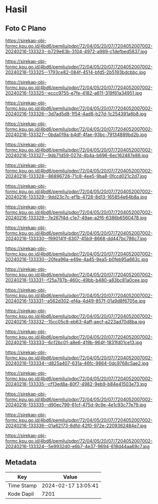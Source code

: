 # Hasil

## Foto C Plano

https://sirekap-obj-formc.kpu.go.id/4bd6/pemilu/pdpr/72/04/05/20/07/7204052007002-20240216-133323--b729e63b-3104-4972-a989-c1defbed5837.jpg

https://sirekap-obj-formc.kpu.go.id/4bd6/pemilu/pdpr/72/04/05/20/07/7204052007002-20240216-133325--1793ce82-084f-4514-bfd5-2b5193bdcbbc.jpg

https://sirekap-obj-formc.kpu.go.id/4bd6/pemilu/pdpr/72/04/05/20/07/7204052007002-20240216-133325--eccc9755-e7fe-4182-a611-319f61a34951.jpg

https://sirekap-obj-formc.kpu.go.id/4bd6/pemilu/pdpr/72/04/05/20/07/7204052007002-20240216-133326--3d7ad5d8-1f54-4ad8-b27d-1c254391a6b8.jpg

https://sirekap-obj-formc.kpu.go.id/4bd6/pemilu/pdpr/72/04/05/20/07/7204052007002-20240216-133327--0bda019a-b4df-4fae-93bc-79134889bd2b.jpg

https://sirekap-obj-formc.kpu.go.id/4bd6/pemilu/pdpr/72/04/05/20/07/7204052007002-20240216-133327--9db71d59-027d-4b4a-b696-6ec162487e86.jpg

https://sirekap-obj-formc.kpu.go.id/4bd6/pemilu/pdpr/72/04/05/20/07/7204052007002-20240216-133328--86896726-71c8-4ee5-9ba8-0fccd021c2d7.jpg

https://sirekap-obj-formc.kpu.go.id/4bd6/pemilu/pdpr/72/04/05/20/07/7204052007002-20240216-133329--9dd23c7c-ef1b-4728-8d13-165854e64b8a.jpg

https://sirekap-obj-formc.kpu.go.id/4bd6/pemilu/pdpr/72/04/05/20/07/7204052007002-20240216-133329--7e267f4d-c1e7-49ae-a2f6-6386b6560478.jpg

https://sirekap-obj-formc.kpu.go.id/4bd6/pemilu/pdpr/72/04/05/20/07/7204052007002-20240216-133330--f990141f-6307-45b9-8668-dd447bc786c7.jpg

https://sirekap-obj-formc.kpu.go.id/4bd6/pemilu/pdpr/72/04/05/20/07/7204052007002-20240216-133330--20fea96a-e49e-4a45-9ea5-b0feb95a663c.jpg

https://sirekap-obj-formc.kpu.go.id/4bd6/pemilu/pdpr/72/04/05/20/07/7204052007002-20240216-133331--f25a787b-460c-49bb-b480-a83bc81a0cee.jpg

https://sirekap-obj-formc.kpu.go.id/4bd6/pemilu/pdpr/72/04/05/20/07/7204052007002-20240216-133331--a562d302-ef4a-4d49-857f-01a9d8f6705e.jpg

https://sirekap-obj-formc.kpu.go.id/4bd6/pemilu/pdpr/72/04/05/20/07/7204052007002-20240216-133332--15cc05c8-eb63-4aff-aecf-a223ad70d8ba.jpg

https://sirekap-obj-formc.kpu.go.id/4bd6/pemilu/pdpr/72/04/05/20/07/7204052007002-20240216-133333--6cf2bc01-a8e6-419b-964f-1831fd01ce13.jpg

https://sirekap-obj-formc.kpu.go.id/4bd6/pemilu/pdpr/72/04/05/20/07/7204052007002-20240216-133334--d825a407-631a-46fc-9864-0dc9768c5ae2.jpg

https://sirekap-obj-formc.kpu.go.id/4bd6/pemilu/pdpr/72/04/05/20/07/7204052007002-20240216-133335--cf13ed8a-80f7-4982-9eb9-b84e41503e73.jpg

https://sirekap-obj-formc.kpu.go.id/4bd6/pemilu/pdpr/72/04/05/20/07/7204052007002-20240216-133335--d90ec799-61cf-475d-9c9e-4e1c93c77e79.jpg

https://sirekap-obj-formc.kpu.go.id/4bd6/pemilu/pdpr/72/04/05/20/07/7204052007002-20240216-133336--01a62173-8dfd-42f0-972e-2209362484e7.jpg

https://sirekap-obj-formc.kpu.go.id/4bd6/pemilu/pdpr/72/04/05/20/07/7204052007002-20240216-133324--5e9932d0-e6b7-4e37-9694-618d44aa69c7.jpg


## Metadata

| Key        | Value               |
| ---------- | ------------------- |
| Time Stamp | 2024-02-17 13:05:41 |
| Kode Dapil | 7201                |



